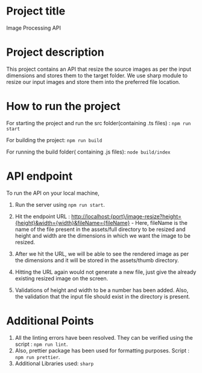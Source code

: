 # Project title
Image Processing API

# Project description
This project contains an API that resize the source images as per the input dimensions and stores them to the target folder.
We use sharp module to resize our input images and store them into the preferred file location.

# How to run the project

For starting the project and run the src folder(containing .ts files) : `npm run start`

For building the project: `npm run build`

For running the build folder( containing .js files): `node build/index`


# API endpoint 

To run the API on your local machine,
1. Run the server using `npm run start`.

2. Hit the endpoint URL : [http://localhost:{port}/image-resize?height={height}&width={width}&fileName={fileName}](http://localhost:{port}/image-resize?height={height}&width={width}&fileName={fileName}) - Here, fileName is the name of the file present in the assets/full directory to be resized and height and width are the dimensions in which we want the image to be resized.

3.  After we hit the URL, we will be able to see the rendered image as per the dimensions and it will be stored in the assets/thumb directory.

4. Hitting the URL again would not generate a new file, just give the already existing resized image on the screen.

5. Validations of height and width to be a number has been added. Also, the validation that the input file should exist in the directory is present.

# Additional Points

1. All the linting errors have been resolved. They can be verified using the script : `npm run lint`.
2. Also, prettier package has been used for formatting purposes. Script : `npm run prettier`.
3. Additional Libraries used: `sharp`
